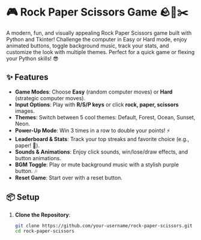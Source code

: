 # 🎮 Rock Paper Scissors Game 🪨📜✂️

A modern, fun, and visually appealing Rock Paper Scissors game built with Python and Tkinter! Challenge the computer in Easy or Hard mode, enjoy animated buttons, toggle background music, track your stats, and customize the look with multiple themes. Perfect for a quick game or flexing your Python skills! 😎

## ✨ Features
- **Game Modes**: Choose **Easy** (random computer moves) or **Hard** (strategic computer moves).
- **Input Options**: Play with **R/S/P keys** or click **rock, paper, scissors** images.
- **Themes**: Switch between 5 cool themes: Default, Forest, Ocean, Sunset, Neon.
- **Power-Up Mode**: Win 3 times in a row to double your points! ⚡
- **Leaderboard & Stats**: Track your top streaks and favorite choice (e.g., paper! 📜).
- **Sounds & Animations**: Enjoy click sounds, win/lose/draw effects, and button animations.
- **BGM Toggle**: Play or mute background music with a stylish purple button. 🎶
- **Reset Game**: Start over with a reset button.

## 📦 Setup
1. **Clone the Repository**:
   ```bash
   git clone https://github.com/your-username/rock-paper-scissors.git
   cd rock-paper-scissors
